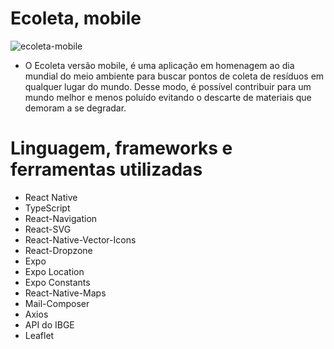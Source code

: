 # Ecoleta, mobile

![ecoleta-mobile](https://user-images.githubusercontent.com/59968647/83975911-de06be00-a8cc-11ea-9391-cb12fdc082de.png)

- O Ecoleta versão mobile, é uma aplicação em homenagem ao dia mundial do meio ambiente para buscar pontos de coleta de resíduos em qualquer lugar do mundo. Desse modo, é possível contribuir para um mundo melhor e menos poluído evitando o descarte de materiais que demoram a se degradar.

# Linguagem, frameworks e ferramentas utilizadas

- React Native
- TypeScript
- React-Navigation
- React-SVG
- React-Native-Vector-Icons
- React-Dropzone
- Expo
- Expo Location
- Expo Constants
- React-Native-Maps
- Mail-Composer
- Axios
- API do IBGE
- Leaflet
